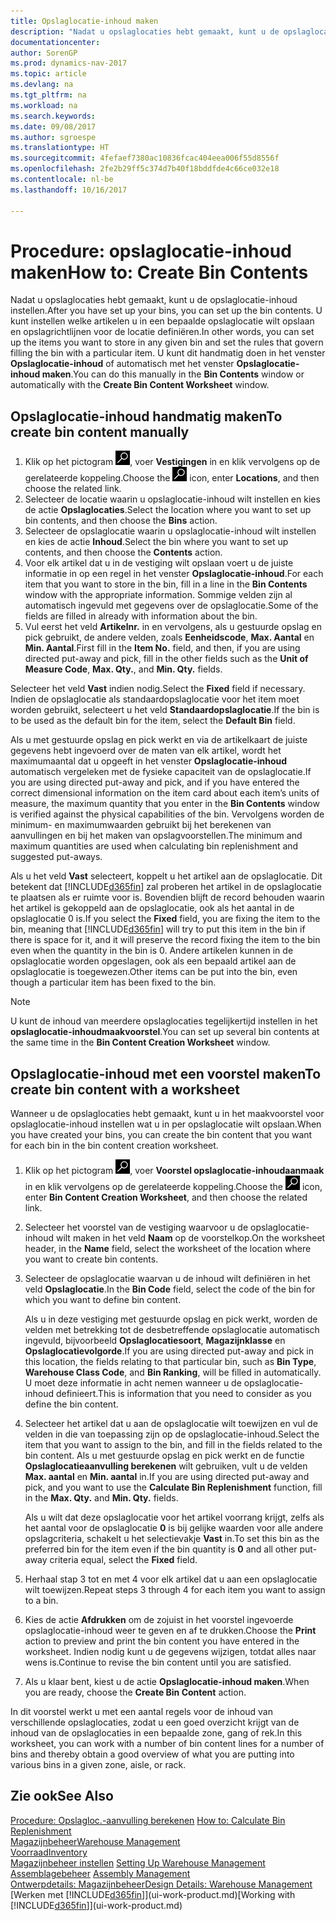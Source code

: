 ```yaml
---
title: Opslaglocatie-inhoud maken
description: "Nadat u opslaglocaties hebt gemaakt, kunt u de opslaglocatie-inhoud instellen. U kunt instellen welke artikelen u in een bepaalde opslaglocatie wilt opslaan en opslagrichtlijnen voor de locatie definiëren."
documentationcenter: 
author: SorenGP
ms.prod: dynamics-nav-2017
ms.topic: article
ms.devlang: na
ms.tgt_pltfrm: na
ms.workload: na
ms.search.keywords: 
ms.date: 09/08/2017
ms.author: sgroespe
ms.translationtype: HT
ms.sourcegitcommit: 4fefaef7380ac10836fcac404eea006f55d8556f
ms.openlocfilehash: 2fe2b29ff5c374d7b40f18bddfde4c66ce032e18
ms.contentlocale: nl-be
ms.lasthandoff: 10/16/2017

---
```

# <a name="how-to-create-bin-contents"></a><span data-ttu-id="344ca-104">Procedure: opslaglocatie-inhoud maken</span><span class="sxs-lookup"><span data-stu-id="344ca-104">How to: Create Bin Contents</span></span>
<span data-ttu-id="344ca-105">Nadat u opslaglocaties hebt gemaakt, kunt u de opslaglocatie-inhoud instellen.</span><span class="sxs-lookup"><span data-stu-id="344ca-105">After you have set up your bins, you can set up the bin contents.</span></span> <span data-ttu-id="344ca-106">U kunt instellen welke artikelen u in een bepaalde opslaglocatie wilt opslaan en opslagrichtlijnen voor de locatie definiëren.</span><span class="sxs-lookup"><span data-stu-id="344ca-106">In other words, you can set up the items you want to store in any given bin and set the rules that govern filling the bin with a particular item.</span></span> <span data-ttu-id="344ca-107">U kunt dit handmatig doen in het venster **Opslaglocatie-inhoud** of automatisch met het venster **Opslaglocatie-inhoud maken**.</span><span class="sxs-lookup"><span data-stu-id="344ca-107">You can do this manually in the **Bin Contents** window or automatically with the **Create Bin Content Worksheet** window.</span></span>

## <a name="to-create-bin-content-manually"></a><span data-ttu-id="344ca-108">Opslaglocatie-inhoud handmatig maken</span><span class="sxs-lookup"><span data-stu-id="344ca-108">To create bin content manually</span></span>  
1.  <span data-ttu-id="344ca-109">Klik op het pictogram ![Zoeken naar pagina of rapport](media/ui-search/search_small.png "pictogram Zoeken naar pagina of rapport"), voer **Vestigingen** in en klik vervolgens op de gerelateerde koppeling.</span><span class="sxs-lookup"><span data-stu-id="344ca-109">Choose the ![Search for Page or Report](media/ui-search/search_small.png "Search for Page or Report icon") icon, enter **Locations**, and then choose the related link.</span></span>  
2.  <span data-ttu-id="344ca-110">Selecteer de locatie waarin u opslaglocatie-inhoud wilt instellen en kies de actie **Opslaglocaties**.</span><span class="sxs-lookup"><span data-stu-id="344ca-110">Select the location where you want to set up bin contents,  and then choose the **Bins** action.</span></span>  
3.  <span data-ttu-id="344ca-111">Selecteer de opslaglocatie waarin u opslaglocatie-inhoud wilt instellen en kies de actie **Inhoud**.</span><span class="sxs-lookup"><span data-stu-id="344ca-111">Select the bin where you want to set up contents, and then choose the **Contents** action.</span></span>  
4.  <span data-ttu-id="344ca-112">Voor elk artikel dat u in de vestiging wilt opslaan voert u de juiste informatie in op een regel in het venster **Opslaglocatie-inhoud**.</span><span class="sxs-lookup"><span data-stu-id="344ca-112">For each item that you want to store in the bin, fill in a line in the **Bin Contents** window with the appropriate information.</span></span> <span data-ttu-id="344ca-113">Sommige velden zijn al automatisch ingevuld met gegevens over de opslaglocatie.</span><span class="sxs-lookup"><span data-stu-id="344ca-113">Some of the fields are filled in already with information about the bin.</span></span>  
5.  <span data-ttu-id="344ca-114">Vul eerst het veld **Artikelnr.** in en vervolgens, als u gestuurde opslag en pick gebruikt, de andere velden, zoals **Eenheidscode**, **Max. Aantal** en **Min. Aantal**.</span><span class="sxs-lookup"><span data-stu-id="344ca-114">First fill in the **Item No.** field, and then, if you are using directed put-away and pick, fill in the other fields such as the **Unit of Measure Code**, **Max. Qty.**, and **Min. Qty.** fields.</span></span>  

<span data-ttu-id="344ca-115">Selecteer het veld **Vast** indien nodig.</span><span class="sxs-lookup"><span data-stu-id="344ca-115">Select the **Fixed** field if necessary.</span></span> <span data-ttu-id="344ca-116">Indien de opslaglocatie als standaardopslaglocatie voor het item moet worden gebruikt, selecteert u het veld **Standaardopslaglocatie**.</span><span class="sxs-lookup"><span data-stu-id="344ca-116">If the bin is to be used as the default bin for the item, select the **Default Bin** field.</span></span>  

<span data-ttu-id="344ca-117">Als u met gestuurde opslag en pick werkt en via de artikelkaart de juiste gegevens hebt ingevoerd over de maten van elk artikel, wordt het maximumaantal dat u opgeeft in het venster **Opslaglocatie-inhoud** automatisch vergeleken met de fysieke capaciteit van de opslaglocatie.</span><span class="sxs-lookup"><span data-stu-id="344ca-117">If you are using directed put-away and pick, and if you have entered the correct dimensional information on the item card about each item’s units of measure, the maximum quantity that you enter in the **Bin Contents** window is verified against the physical capabilities of the bin.</span></span> <span data-ttu-id="344ca-118">Vervolgens worden de minimum- en maximumwaarden gebruikt bij het berekenen van aanvullingen en bij het maken van opslagvoorstellen.</span><span class="sxs-lookup"><span data-stu-id="344ca-118">The minimum and maximum quantities are used when calculating bin replenishment and suggested put-aways.</span></span>  

<span data-ttu-id="344ca-119">Als u het veld **Vast** selecteert, koppelt u het artikel aan de opslaglocatie. Dit betekent dat [!INCLUDE[d365fin](includes/d365fin_md.md)] zal proberen het artikel in de opslaglocatie te plaatsen als er ruimte voor is. Bovendien blijft de record behouden waarin het artikel is gekoppeld aan de opslaglocatie, ook als het aantal in de opslaglocatie 0 is.</span><span class="sxs-lookup"><span data-stu-id="344ca-119">If you select the **Fixed** field, you are fixing the item to the bin, meaning that [!INCLUDE[d365fin](includes/d365fin_md.md)] will try to put this item in the bin if there is space for it, and it will preserve the record fixing the item to the bin even when the quantity in the bin is 0.</span></span> <span data-ttu-id="344ca-120">Andere artikelen kunnen in de opslaglocatie worden opgeslagen, ook als een bepaald artikel aan de opslaglocatie is toegewezen.</span><span class="sxs-lookup"><span data-stu-id="344ca-120">Other items can be put into the bin, even though a particular item has been fixed to the bin.</span></span>  

> [!NOTE]  
>  <span data-ttu-id="344ca-121">U kunt de inhoud van meerdere opslaglocaties tegelijkertijd instellen in het **opslaglocatie-inhoudmaakvoorstel**.</span><span class="sxs-lookup"><span data-stu-id="344ca-121">You can set up several bin contents at the same time in the **Bin Content Creation Worksheet** window.</span></span>  

## <a name="to-create-bin-content-with-a-worksheet"></a><span data-ttu-id="344ca-122">Opslaglocatie-inhoud met een voorstel maken</span><span class="sxs-lookup"><span data-stu-id="344ca-122">To create bin content with a worksheet</span></span>  
<span data-ttu-id="344ca-123">Wanneer u de opslaglocaties hebt gemaakt, kunt u in het maakvoorstel voor opslaglocatie-inhoud instellen wat u in per opslaglocatie wilt opslaan.</span><span class="sxs-lookup"><span data-stu-id="344ca-123">When you have created your bins, you can create the bin content that you want for each bin in the bin content creation worksheet.</span></span>

1.  <span data-ttu-id="344ca-124">Klik op het pictogram ![Zoeken naar pagina of rapport](media/ui-search/search_small.png "pictogram Zoeken naar pagina of rapport"), voer **Voorstel opslaglocatie-inhoudaanmaak** in en klik vervolgens op de gerelateerde koppeling.</span><span class="sxs-lookup"><span data-stu-id="344ca-124">Choose the ![Search for Page or Report](media/ui-search/search_small.png "Search for Page or Report icon") icon, enter **Bin Content Creation Worksheet**, and then choose the related link.</span></span>  
2.  <span data-ttu-id="344ca-125">Selecteer het voorstel van de vestiging waarvoor u de opslaglocatie-inhoud wilt maken in het veld **Naam** op de voorstelkop.</span><span class="sxs-lookup"><span data-stu-id="344ca-125">On the worksheet header, in the **Name** field, select the worksheet of the location where you want to create bin contents.</span></span>  
3.  <span data-ttu-id="344ca-126">Selecteer de opslaglocatie waarvan u de inhoud wilt definiëren in het veld **Opslaglocatie**.</span><span class="sxs-lookup"><span data-stu-id="344ca-126">In the **Bin Code** field, select the code of the bin for which you want to define bin content.</span></span>   

    <span data-ttu-id="344ca-127">Als u in deze vestiging met gestuurde opslag en pick werkt, worden de velden met betrekking tot de desbetreffende opslaglocatie automatisch ingevuld, bijvoorbeeld **Opslaglocatiesoort**, **Magazijnklasse** en **Opslaglocatievolgorde**.</span><span class="sxs-lookup"><span data-stu-id="344ca-127">If you are using directed put-away and pick in this location, the fields relating to that particular bin, such as **Bin Type**, **Warehouse Class Code**, and **Bin Ranking**, will be filled in automatically.</span></span> <span data-ttu-id="344ca-128">U moet deze informatie in acht nemen wanneer u de opslaglocatie-inhoud definieert.</span><span class="sxs-lookup"><span data-stu-id="344ca-128">This is information that you need to consider as you define the bin content.</span></span>  
4.  <span data-ttu-id="344ca-129">Selecteer het artikel dat u aan de opslaglocatie wilt toewijzen en vul de velden in die van toepassing zijn op de opslaglocatie-inhoud.</span><span class="sxs-lookup"><span data-stu-id="344ca-129">Select the item that you want to assign to the bin, and fill in the fields related to the bin content.</span></span> <span data-ttu-id="344ca-130">Als u met gestuurde opslag en pick werkt en de functie **Opslaglocatieaanvulling berekenen** wilt gebruiken, vult u de velden **Max. aantal** en **Min. aantal** in.</span><span class="sxs-lookup"><span data-stu-id="344ca-130">If you are using directed put-away and pick, and you want to use the **Calculate Bin Replenishment** function, fill in the **Max. Qty.** and **Min. Qty.** fields.</span></span>  

    <span data-ttu-id="344ca-131">Als u wilt dat deze opslaglocatie voor het artikel voorrang krijgt, zelfs als het aantal voor de opslaglocatie **0** is bij gelijke waarden voor alle andere opslagcriteria, schakelt u het selectievakje **Vast** in.</span><span class="sxs-lookup"><span data-stu-id="344ca-131">To set this bin as the preferred bin for the item even if the bin quantity is **0** and all other put-away criteria equal, select the **Fixed** field.</span></span>  
5.  <span data-ttu-id="344ca-132">Herhaal stap 3 tot en met 4 voor elk artikel dat u aan een opslaglocatie wilt toewijzen.</span><span class="sxs-lookup"><span data-stu-id="344ca-132">Repeat steps 3 through 4 for each item you want to assign to a bin.</span></span>  
6.  <span data-ttu-id="344ca-133">Kies de actie **Afdrukken** om de zojuist in het voorstel ingevoerde opslaglocatie-inhoud weer te geven en af te drukken.</span><span class="sxs-lookup"><span data-stu-id="344ca-133">Choose the **Print** action to preview and print the bin content you have entered in the worksheet.</span></span> <span data-ttu-id="344ca-134">Indien nodig kunt u de gegevens wijzigen, totdat alles naar wens is.</span><span class="sxs-lookup"><span data-stu-id="344ca-134">Continue to revise the bin content until you are satisfied.</span></span>  
7.  <span data-ttu-id="344ca-135">Als u klaar bent, kiest u de actie **Opslaglocatie-inhoud maken**.</span><span class="sxs-lookup"><span data-stu-id="344ca-135">When you are ready, choose the **Create Bin Content** action.</span></span>  

<span data-ttu-id="344ca-136">In dit voorstel werkt u met een aantal regels voor de inhoud van verschillende opslaglocaties, zodat u een goed overzicht krijgt van de inhoud van de opslaglocaties in een bepaalde zone, gang of rek.</span><span class="sxs-lookup"><span data-stu-id="344ca-136">In this worksheet, you can work with a number of bin content lines for a number of bins and thereby obtain a good overview of what you are putting into various bins in a given zone, aisle, or rack.</span></span>  

## <a name="see-also"></a><span data-ttu-id="344ca-137">Zie ook</span><span class="sxs-lookup"><span data-stu-id="344ca-137">See Also</span></span>
<span data-ttu-id="344ca-138">[Procedure: Opslagloc.-aanvulling berekenen](warehouse-how-to-calculate-bin-replenishment.md)  </span><span class="sxs-lookup"><span data-stu-id="344ca-138">[How to: Calculate Bin Replenishment](warehouse-how-to-calculate-bin-replenishment.md)  </span></span>  
[<span data-ttu-id="344ca-139">Magazijnbeheer</span><span class="sxs-lookup"><span data-stu-id="344ca-139">Warehouse Management</span></span>](warehouse-manage-warehouse.md)  
[<span data-ttu-id="344ca-140">Voorraad</span><span class="sxs-lookup"><span data-stu-id="344ca-140">Inventory</span></span>](inventory-manage-inventory.md)  
<span data-ttu-id="344ca-141">[Magazijnbeheer instellen](warehouse-setup-warehouse.md)   </span><span class="sxs-lookup"><span data-stu-id="344ca-141">[Setting Up Warehouse Management](warehouse-setup-warehouse.md)   </span></span>  
<span data-ttu-id="344ca-142">[Assemblagebeheer](assembly-assemble-items.md)  </span><span class="sxs-lookup"><span data-stu-id="344ca-142">[Assembly Management](assembly-assemble-items.md)  </span></span>  
[<span data-ttu-id="344ca-143">Ontwerpdetails: Magazijnbeheer</span><span class="sxs-lookup"><span data-stu-id="344ca-143">Design Details: Warehouse Management</span></span>](design-details-warehouse-management.md)  
<span data-ttu-id="344ca-144">[Werken met [!INCLUDE[d365fin](includes/d365fin_md.md)]](ui-work-product.md)</span><span class="sxs-lookup"><span data-stu-id="344ca-144">[Working with [!INCLUDE[d365fin](includes/d365fin_md.md)]](ui-work-product.md)</span></span>

